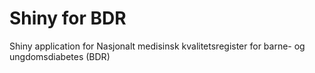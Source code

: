 # Shiny for BDR
Shiny application for Nasjonalt medisinsk kvalitetsregister for barne- og ungdomsdiabetes (BDR)
